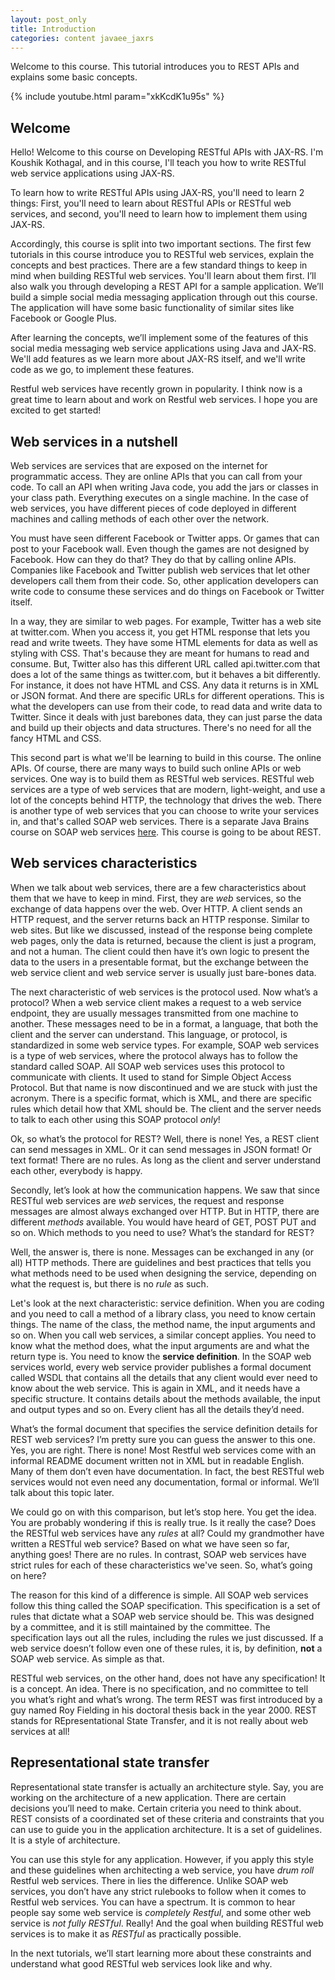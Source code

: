 ```yaml
---           
layout: post_only
title: Introduction
categories: content javaee_jaxrs
---
```


Welcome to this course. This tutorial introduces you to REST APIs and explains some basic concepts.

{% include youtube.html param="xkKcdK1u95s" %}

## Welcome

Hello! Welcome to this course on Developing RESTful APIs with JAX-RS. I'm Koushik Kothagal, and in this course, I'll teach you how to write RESTful web service applications using JAX-RS.

To learn how to write RESTful APIs using JAX-RS, you'll need to learn 2 things: First, you'll need to learn about RESTful APIs or RESTful web services, and second, you'll need to learn how to implement them using JAX-RS. 

Accordingly, this course is split into two important sections. The first few tutorials in this course introduce you to RESTful web services, explain the concepts and best practices. There are a few standard things to keep in mind when building RESTful web services. You'll learn about them first. I’ll also walk you through developing a REST API for a sample application. We’ll build a simple social media messaging application through out this course. The application will have some basic functionality of similar sites like Facebook or Google Plus. 

After learning the concepts, we’ll implement some of the features of this social media messaging web service applications using Java and JAX-RS. We'll add features as we learn more about JAX-RS itself, and we'll write code as we go, to implement these features.

Restful web services have recently grown in popularity. I think now is a great time to learn about and work on Restful web services. I hope you are excited to get started!

## Web services in a nutshell

Web services are services that are exposed on the internet for programmatic access. They are online APIs that you can call from your code. To call an API when writing Java code, you add the jars or classes in your class path. Everything executes on a single machine. In the case of web services, you have different pieces of code deployed in different machines and calling methods of each other over the network. 

You must have seen different Facebook or Twitter apps. Or games that can post to your Facebook wall. Even though the games are not designed by Facebook. How can they do that? They do that by calling online APIs. Companies like Facebook  and Twitter publish web services that let other developers call them from their code. So, other application developers can write code to consume these services and do things on Facebook or Twitter itself. 

In a way, they are similar to web pages. For example, Twitter has a web site at twitter.com. When you access it, you get HTML response that lets you read and write tweets. They have some HTML elements for data as well as styling with CSS. That's because they are meant for humans to read and consume. But, Twitter also has this different URL called api.twitter.com that does a lot of the same things as twitter.com, but it behaves a bit differently. For instance, it does not have HTML and CSS. Any data it returns is in XML or JSON format. And there are specific URLs for different operations. This is what the developers can use from their code, to read data and write data to Twitter. Since it deals with just barebones data, they can just parse the data and build up their objects and data structures. There's no need for all the fancy HTML and CSS. 

This second part is what we'll be learning to build in this course. The online APIs. Of course, there are many ways to build such online APIs or web services. One way is to build them as RESTful web services. RESTful web services are a type of web services that are modern, light-weight, and use a lot of the concepts behind HTTP, the technology that drives the web. There is another type of web services that you can choose to write your services in, and that's called SOAP web services. There is a separate Java Brains course on SOAP web services [here](http://javabrains.koushik.org/javaee.html#javaee_jaxws). This course is going to be about REST.


## Web services characteristics

When we talk about web services, there are a few characteristics about them that we have to keep in mind. First, they are _web_ services, so the exchange of data happens over the web. Over HTTP. A client sends an HTTP request, and the server returns back an HTTP response. Similar to web sites. But like we discussed, instead of the response being complete web pages, only the data is returned, because the client is just a program, and not a human. The client could then have it’s own logic to present the data to the users in a presentable format, but the exchange between the web service client and web service server is usually just bare-bones data.

The next characteristic of web services is the protocol used. Now what’s a protocol? When a web service client makes a request to a web service endpoint, they are usually messages transmitted from one machine to another. These messages need to be in a format, a language, that both the client and the server can understand. This language, or protocol, is standardized in some web service types. For example, SOAP web services is a type of web services, where the protocol always has to follow the standard called SOAP. All SOAP web services uses this protocol to communicate with clients. It used to stand for Simple Object Access Protocol. But that name is now discontinued and we are stuck with just the acronym. There is a specific format, which is XML, and there are specific rules which detail how that XML should be. The client and the server needs to talk to each other using this SOAP protocol _only_!   

Ok, so what’s the protocol for REST? Well, there is none! Yes, a REST client can send messages in XML. Or it can send messages in JSON format! Or text format! There are no rules. As long as the client and server understand each other, everybody is happy.

Secondly, let’s look at how the communication happens. We saw that since RESTful web services are _web_ services, the request and response messages are almost always exchanged over HTTP. But in HTTP, there are different _methods_ available. You would have heard of GET, POST PUT and so on. Which methods to you need to use? What’s the standard for REST? 

Well, the answer is, there is none. Messages can be exchanged in any (or all) HTTP methods. There are guidelines and best practices that tells you what methods need to be used when designing the service, depending on what the request is, but there is no _rule_ as such.

Let's look at the next characteristic: service definition. When you are coding and you need to call a method of a library class, you need to know certain things. The name of the class, the method name, the input arguments and so on. When you call web services, a similar concept applies. You need to know what the method does, what the input arguments are and what the return type is. You need to know the **service definition**. In the SOAP web services world, every web service provider publishes a formal document called WSDL that contains all the details that any client would ever need to know about the web service. This is again in XML, and it needs have a specific structure. It contains details about the methods available, the input and output types and so on. Every client has all the details they’d need.

What’s the formal document that specifies the service definition details for REST web services? I’m pretty sure you can guess the answer to this one. Yes, you are right. There is none! Most Restful web services come with an informal README document written not in XML but in readable English. Many of them don’t even have documentation. In fact, the best RESTful web services would not even need any documentation, formal or informal. We’ll talk about this topic later.

We could go on with this comparison, but let’s stop here. You get the idea. You are probably wondering if this is really true. Is it really the case? Does the RESTful web services have any _rules_ at all? Could my grandmother have written a RESTful web service? Based on what we have seen so far, anything goes! There are no rules. In contrast, SOAP web services have strict rules for each of these characteristics we've seen. So, what’s going on here?

The reason for this kind of a difference is simple. All SOAP web services follow this thing called the SOAP specification. This specification is a set of rules that dictate what a SOAP web service should be. This was designed by a committee, and it is still maintained by the committee. The specification lays out all the rules, including the rules we just discussed. If a web service doesn’t follow even one of these rules, it is, by definition, **not** a SOAP web service. As simple as that.

RESTful web services, on the other hand, does not have any specification! It is a concept. An idea. There is no specification, and no committee to tell you what’s right and what’s wrong. The term REST was first introduced by a guy named Roy Fielding in his doctoral thesis back in the year 2000. REST stands for REpresentational State Transfer, and it is not really about web services at all!

## Representational state transfer

Representational state transfer is actually an architecture style. Say, you are working on the architecture of a new application. There are certain decisions you’ll need to make. Certain criteria you need to think about. REST consists of a coordinated set of these criteria and constraints that you can use to guide you in the application architecture. It is a set of guidelines. It is a style of architecture.

You can use this style for any application. However, if you apply this style and these guidelines when architecting a web service, you have *drum roll* Restful web services. There in lies the difference. Unlike SOAP web services, you don’t have any strict rulebooks to follow when it comes to Restful web services. You can have a spectrum. It is common to hear people say some web service is _completely Restful_, and some other web service is _not fully RESTful_. Really! And the goal when building RESTful web services is to make it as _RESTful_ as practically possible. 

In the next tutorials, we’ll start learning more about these constraints and understand what good RESTful web services look like and why.
